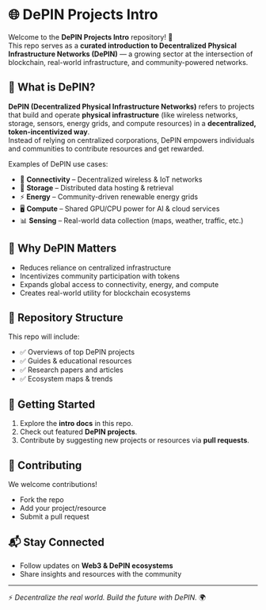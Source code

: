 # 🌐 DePIN Projects Intro

Welcome to the **DePIN Projects Intro** repository! 🚀  
This repo serves as a **curated introduction to Decentralized Physical Infrastructure Networks (DePIN)** — a growing sector at the intersection of blockchain, real-world infrastructure, and community-powered networks.

## 📖 What is DePIN?
**DePIN (Decentralized Physical Infrastructure Networks)** refers to projects that build and operate **physical infrastructure** (like wireless networks, storage, sensors, energy grids, and compute resources) in a **decentralized, token-incentivized way**.  
Instead of relying on centralized corporations, DePIN empowers individuals and communities to contribute resources and get rewarded.

Examples of DePIN use cases:
- 📡 **Connectivity** – Decentralized wireless & IoT networks  
- 💾 **Storage** – Distributed data hosting & retrieval  
- ⚡ **Energy** – Community-driven renewable energy grids  
- 🖥️ **Compute** – Shared GPU/CPU power for AI & cloud services  
- 📊 **Sensing** – Real-world data collection (maps, weather, traffic, etc.)

## 🚀 Why DePIN Matters
- Reduces reliance on centralized infrastructure  
- Incentivizes community participation with tokens  
- Expands global access to connectivity, energy, and compute  
- Creates real-world utility for blockchain ecosystems  

## 📂 Repository Structure
This repo will include:
- ✅ Overviews of top DePIN projects  
- ✅ Guides & educational resources  
- ✅ Research papers and articles  
- ✅ Ecosystem maps & trends  

## 🌟 Getting Started
1. Explore the **intro docs** in this repo.  
2. Check out featured **DePIN projects**.  
3. Contribute by suggesting new projects or resources via **pull requests**.  

## 🤝 Contributing
We welcome contributions!  
- Fork the repo  
- Add your project/resource  
- Submit a pull request  

## 📬 Stay Connected
- Follow updates on **Web3 & DePIN ecosystems**  
- Share insights and resources with the community  

---

⚡ *Decentralize the real world. Build the future with DePIN.* 🌍
